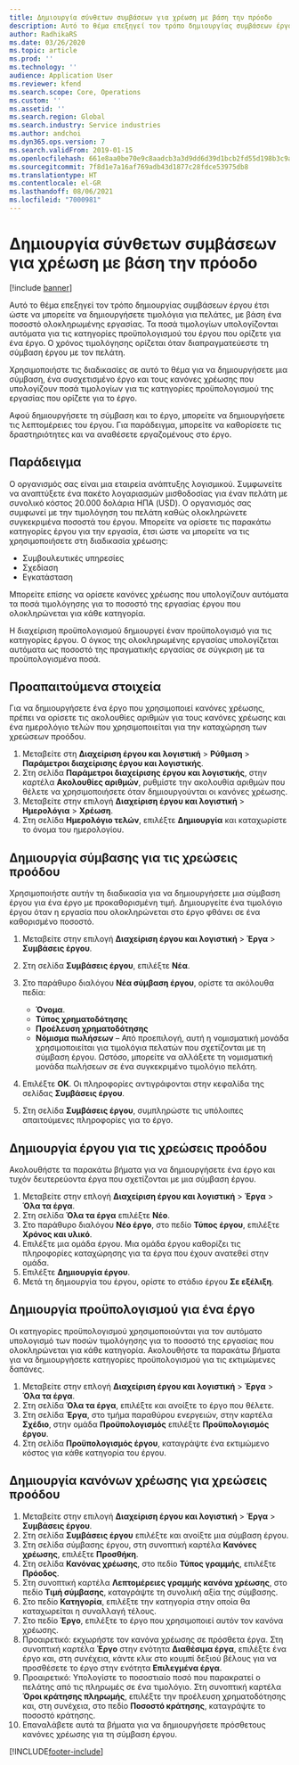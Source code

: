```yaml
---
title: Δημιουργία σύνθετων συμβάσεων για χρέωση με βάση την πρόοδο
description: Αυτό το θέμα επεξηγεί τον τρόπο δημιουργίας συμβάσεων έργου έτσι ώστε να μπορείτε να δημιουργήσετε τιμολόγια για πελάτες, με βάση ένα ποσοστό ολοκληρωμένης εργασίας.
author: RadhikaRS
ms.date: 03/26/2020
ms.topic: article
ms.prod: ''
ms.technology: ''
audience: Application User
ms.reviewer: kfend
ms.search.scope: Core, Operations
ms.custom: ''
ms.assetid: ''
ms.search.region: Global
ms.search.industry: Service industries
ms.author: andchoi
ms.dyn365.ops.version: 7
ms.search.validFrom: 2019-01-15
ms.openlocfilehash: 661e8aa0be70e9c8aadcb3a3d9dd6d39d1bcb2fd55d198b3c9af19fc2d0ae9d3
ms.sourcegitcommit: 7f8d1e7a16af769adb43d1877c28fdce53975db8
ms.translationtype: HT
ms.contentlocale: el-GR
ms.lasthandoff: 08/06/2021
ms.locfileid: "7000981"
---
```

# <a name="create-advanced-contracts-for-billing-based-on-progress"></a>Δημιουργία σύνθετων συμβάσεων για χρέωση με βάση την πρόοδο
[!include [banner](../includes/banner.md)]

Αυτό το θέμα επεξηγεί τον τρόπο δημιουργίας συμβάσεων έργου έτσι ώστε να μπορείτε να δημιουργήσετε τιμολόγια για πελάτες, με βάση ένα ποσοστό ολοκληρωμένης εργασίας. Τα ποσά τιμολογίων υπολογίζονται αυτόματα για τις κατηγορίες προϋπολογισμού του έργου που ορίζετε για ένα έργο. Ο χρόνος τιμολόγησης ορίζεται όταν διαπραγματεύεστε τη σύμβαση έργου με τον πελάτη.

Χρησιμοποιήστε τις διαδικασίες σε αυτό το θέμα για να δημιουργήσετε μια σύμβαση, ένα συσχετισμένο έργο και τους κανόνες χρέωσης που υπολογίζουν ποσά τιμολογίων για τις κατηγορίες προϋπολογισμού της εργασίας που ορίζετε για το έργο.

Αφού δημιουργήσετε τη σύμβαση και το έργο, μπορείτε να δημιουργήσετε τις λεπτομέρειες του έργου. Για παράδειγμα, μπορείτε να καθορίσετε τις δραστηριότητες και να αναθέσετε εργαζομένους στο έργο.

## <a name="example"></a>Παράδειγμα

Ο οργανισμός σας είναι μια εταιρεία ανάπτυξης λογισμικού. Συμφωνείτε να αναπτύξετε ένα πακέτο λογαριασμών μισθοδοσίας για έναν πελάτη με συνολικό κόστος 20.000 δολάρια ΗΠΑ (USD). Ο οργανισμός σας συμφωνεί με την τιμολόγηση του πελάτη καθώς ολοκληρώνετε συγκεκριμένα ποσοστά του έργου. Μπορείτε να ορίσετε τις παρακάτω κατηγορίες έργου για την εργασία, έτσι ώστε να μπορείτε να τις χρησιμοποιήσετε στη διαδικασία χρέωσης:

- Συμβουλευτικές υπηρεσίες
- Σχεδίαση
- Εγκατάσταση

Μπορείτε επίσης να ορίσετε κανόνες χρέωσης που υπολογίζουν αυτόματα τα ποσά τιμολόγησης για το ποσοστό της εργασίας έργου που ολοκληρώνεται για κάθε κατηγορία.

Η διαχείριση προϋπολογισμού δημιουργεί έναν προϋπολογισμό για τις κατηγορίες έργου. Ο όγκος της ολοκληρωμένης εργασίας υπολογίζεται αυτόματα ως ποσοστό της πραγματικής εργασίας σε σύγκριση με τα προϋπολογισμένα ποσά.

## <a name="prerequisites"></a>Προαπαιτούμενα στοιχεία

Για να δημιουργήσετε ένα έργο που χρησιμοποιεί κανόνες χρέωσης, πρέπει να ορίσετε τις ακολουθίες αριθμών για τους κανόνες χρέωσης και ένα ημερολόγιο τελών που χρησιμοποιείται για την καταχώρηση των χρεώσεων προόδου.

1. Μεταβείτε στη **Διαχείριση έργου και λογιστική** \> **Ρύθμιση** \> **Παράμετροι διαχείρισης έργου και λογιστικής**.
2. Στη σελίδα **Παράμετροι διαχείρισης έργου και λογιστικής**, στην καρτέλα **Ακολουθίες αριθμών**, ρυθμίστε την ακολουθία αριθμών που θέλετε να χρησιμοποιήσετε όταν δημιουργούνται οι κανόνες χρέωσης.
3. Μεταβείτε στην επιλογή **Διαχείριση έργου και λογιστική** \> **Ημερολόγια** \> **Χρέωση**.
4. Στη σελίδα **Ημερολόγιο τελών**, επιλέξτε **Δημιουργία** και καταχωρίστε το όνομα του ημερολογίου.

## <a name="create-a-contract-for-progress-billings"></a>Δημιουργία σύμβασης για τις χρεώσεις προόδου

Χρησιμοποιήστε αυτήν τη διαδικασία για να δημιουργήσετε μια σύμβαση έργου για ένα έργο με προκαθορισμένη τιμή. Δημιουργείτε ένα τιμολόγιο έργου όταν η εργασία που ολοκληρώνεται στο έργο φθάνει σε ένα καθορισμένο ποσοστό.

1. Μεταβείτε στην επιλογή **Διαχείριση έργου και λογιστική** \> **Έργα** \> **Συμβάσεις έργου**.
2. Στη σελίδα **Συμβάσεις έργου**, επιλέξτε **Νέα**.
3. Στο παράθυρο διαλόγου **Νέα σύμβαση έργου**, ορίστε τα ακόλουθα πεδία:

    - **Όνομα**.
    - **Τύπος χρηματοδότησης**
    - **Προέλευση χρηματοδότησης**
    - **Νόμισμα πωλήσεων** – Από προεπιλογή, αυτή η νομισματική μονάδα χρησιμοποιείται για τιμολόγια πελατών που σχετίζονται με τη σύμβαση έργου. Ωστόσο, μπορείτε να αλλάξετε τη νομισματική μονάδα πωλήσεων σε ένα συγκεκριμένο τιμολόγιο πελάτη.

4. Επιλέξτε **OK**. Οι πληροφορίες αντιγράφονται στην κεφαλίδα της σελίδας **Συμβάσεις έργου**.
5. Στη σελίδα **Συμβάσεις έργου**, συμπληρώστε τις υπόλοιπες απαιτούμενες πληροφορίες για το έργο.

## <a name="create-a-project-for-progress-billings"></a>Δημιουργία έργου για τις χρεώσεις προόδου

Ακολουθήστε τα παρακάτω βήματα για να δημιουργήσετε ένα έργο και τυχόν δευτερεύοντα έργα που σχετίζονται με μια σύμβαση έργου.

1. Μεταβείτε στην επλογή **Διαχείριση έργου και λογιστική** \> **Έργα** \> **Όλα τα έργα**.
2. Στη σελίδα **Όλα τα έργα** επιλέξτε **Νέο**.
3. Στο παράθυρο διαλόγου **Νέο έργο**, στο πεδίο **Τύπος έργου**, επιλέξτε **Χρόνος και υλικό**.
4. Επιλέξτε μια ομάδα έργου. Μια ομάδα έργου καθορίζει τις πληροφορίες καταχώρησης για τα έργα που έχουν ανατεθεί στην ομάδα.
5. Επιλέξτε **Δημιουργία έργου**.
6. Μετά τη δημιουργία του έργου, ορίστε το στάδιο έργου **Σε εξέλιξη**.

## <a name="create-a-budget-for-a-project"></a>Δημιουργία προϋπολογισμού για ένα έργο

Οι κατηγορίες προϋπολογισμού χρησιμοποιούνται για τον αυτόματο υπολογισμό των ποσών τιμολόγησης για το ποσοστό της εργασίας που ολοκληρώνεται για κάθε κατηγορία. Ακολουθήστε τα παρακάτω βήματα για να δημιουργήσετε κατηγορίες προϋπολογισμού για τις εκτιμώμενες δαπάνες.

1. Μεταβείτε στην επλογή **Διαχείριση έργου και λογιστική** \> **Έργα** \> **Όλα τα έργα**.
2. Στη σελίδα **Όλα τα έργα**, επιλέξτε και ανοίξτε το έργο που θέλετε.
3. Στη σελίδα **Έργα**, στο τμήμα παραθύρου ενεργειών, στην καρτέλα **Σχέδιο**, στην ομάδα **Προϋπολογισμός** επιλέξτε **Προϋπολογισμός έργου**.
4. Στη σελίδα **Προϋπολογισμός έργου**, καταγράψτε ένα εκτιμώμενο κόστος για κάθε κατηγορία του έργου.

## <a name="create-billing-rules-for-progress-billings"></a>Δημιουργία κανόνων χρέωσης για χρεώσεις προόδου

1. Μεταβείτε στην επιλογή **Διαχείριση έργου και λογιστική** \> **Έργα** \> **Συμβάσεις έργου**.
2. Στη σελίδα **Συμβάσεις έργου** επιλέξτε και ανοίξτε μια σύμβαση έργου.
3. Στη σελίδα σύμβασης έργου, στη συνοπτική καρτέλα **Κανόνες χρέωσης**, επιλέξτε **Προσθήκη**.
4. Στη σελίδα **Κανόνας χρέωσης**, στο πεδίο **Τύπος γραμμής**, επιλέξτε **Πρόοδος**.
5. Στη συνοπτική καρτέλα **Λεπτομέρειες γραμμής κανόνα χρέωσης**, στο πεδίο **Τιμή σύμβασης**, καταγράψτε τη συνολική αξία της σύμβασης.
6. Στο πεδίο **Κατηγορία**, επιλέξτε την κατηγορία στην οποία θα καταχωρείται η συναλλαγή τέλους.
7. Στο πεδίο **Έργο**, επιλέξτε το έργο που χρησιμοποιεί αυτόν τον κανόνα χρέωσης.
8. Προαιρετικό: εκχωρήστε τον κανόνα χρέωσης σε πρόσθετα έργα. Στη συνοπτική καρτέλα **Έργο** στην ενότητα **Διαθέσιμα έργα**, επιλέξτε ένα έργο και, στη συνέχεια, κάντε κλικ στο κουμπί δεξιού βέλους για να προσθέσετε το έργο στην ενότητα **Επιλεγμένα έργα**.
9. Προαιρετικό: Υπολογίστε το ποσοστιαίο ποσό που παρακρατεί ο πελάτης από τις πληρωμές σε ένα τιμολόγιο. Στη συνοπτική καρτέλα **Όροι κράτησης πληρωμής**, επιλέξτε την προέλευση χρηματοδότησης και, στη συνέχεια, στο πεδίο **Ποσοστό κράτησης**, καταγράψτε το ποσοστό κράτησης.
10. Επαναλάβετε αυτά τα βήματα για να δημιουργήσετε πρόσθετους κανόνες χρέωσης για τη σύμβαση έργου.


[!INCLUDE[footer-include](../includes/footer-banner.md)]